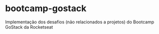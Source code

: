 # bootcamp-gostack
Implementação dos desafios (não relacionados a projetos) do Bootcamp GoStack da Rocketseat
